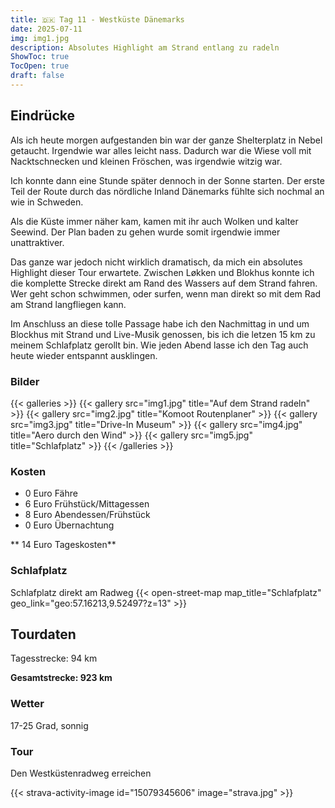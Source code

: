 ```yaml
---
title: 🇩🇰 Tag 11 - Westküste Dänemarks 
date: 2025-07-11
img: img1.jpg
description: Absolutes Highlight am Strand entlang zu radeln
ShowToc: true
TocOpen: true
draft: false
---
```


## Eindrücke
Als ich heute morgen aufgestanden bin war der ganze Shelterplatz in Nebel getaucht. Irgendwie war alles leicht nass. Dadurch war die Wiese voll mit Nacktschnecken und kleinen Fröschen, was irgendwie witzig war. 

Ich konnte dann eine Stunde später dennoch in der Sonne starten. Der erste Teil der Route durch das nördliche Inland Dänemarks fühlte sich nochmal an wie in Schweden. 

Als die Küste immer näher kam, kamen mit ihr auch Wolken und kalter Seewind. Der Plan baden zu gehen wurde somit irgendwie immer unattraktiver. 

Das ganze war jedoch nicht wirklich dramatisch, da mich ein absolutes Highlight dieser Tour erwartete. Zwischen Løkken und Blokhus konnte ich die komplette Strecke direkt am Rand des Wassers auf dem Strand fahren. Wer geht schon schwimmen, oder surfen, wenn man direkt so mit dem Rad am Strand langfliegen kann. 

Im Anschluss an diese tolle Passage habe ich den Nachmittag in und um Blockhus mit Strand und Live-Musik genossen, bis ich die letzen 15 km zu meinem Schlafplatz gerollt bin. Wie jeden Abend lasse ich den Tag auch heute wieder entspannt ausklingen. 


### Bilder
{{< galleries >}}
{{< gallery src="img1.jpg" title="Auf dem Strand radeln" >}}
{{< gallery src="img2.jpg" title="Komoot Routenplaner" >}}
{{< gallery src="img3.jpg" title="Drive-In Museum" >}}
{{< gallery src="img4.jpg" title="Aero durch den Wind" >}}
{{< gallery src="img5.jpg" title="Schlafplatz" >}}
{{< /galleries >}}

### Kosten
- 0 Euro Fähre
- 6 Euro Frühstück/Mittagessen 
- 8 Euro Abendessen/Frühstück 
- 0 Euro Übernachtung

** 14 Euro Tageskosten**

### Schlafplatz 
Schlafplatz direkt am Radweg
{{< open-street-map map_title="Schlafplatz" geo_link="geo:57.16213,9.52497?z=13" >}}

## Tourdaten
Tagesstrecke: 94 km

**Gesamtstrecke: 923 km**

### Wetter
17-25 Grad, sonnig 

### Tour
Den Westküstenradweg erreichen 

{{< strava-activity-image id="15079345606" image="strava.jpg" >}}